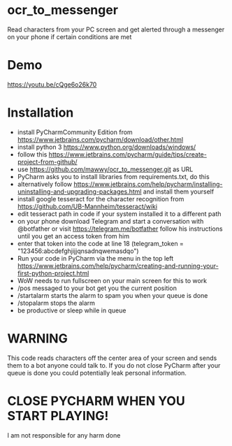 # ocr_to_messenger
Read characters from your PC screen and get alerted through a messenger on your phone if certain conditions are met

# Demo
https://youtu.be/cQge6o26k70

# Installation

- install PyCharmCommunity Edition from https://www.jetbrains.com/pycharm/download/other.html
- install python 3 https://www.python.org/downloads/windows/
- follow this https://www.jetbrains.com/pycharm/guide/tips/create-project-from-github/
- use https://github.com/mawwy/ocr_to_messenger.git as URL
- PyCharm asks you to install libraries from requirements.txt, do this
- alternatively follow https://www.jetbrains.com/help/pycharm/installing-uninstalling-and-upgrading-packages.html and install them yourself
- install google tesseract for the character recognition from https://github.com/UB-Mannheim/tesseract/wiki
- edit tesseract path in code if your system installed it to a different path
- on your phone download Telegram and start a conversation with @botfather or visit https://telegram.me/botfather follow his instructions until you get an access token from him
- enter that token into the code at line 18 (telegram_token = "123456:abcdefghjijjqnsadnqwemasdqo")
- Run your code in PyCharm via the menu in the top left https://www.jetbrains.com/help/pycharm/creating-and-running-your-first-python-project.html
- WoW needs to run fullscreen on your main screen for this to work 
- /pos messaged to your bot get you the current position
- /startalarm starts the alarm to spam you when your queue is done
- /stopalarm stops the alarm
- be productive or sleep while in queue

# WARNING
This code reads characters off the center area of your screen and sends them to a bot anyone could talk to. 
If you do not close PyCharm after your queue is done you could potentially leak personal information.

# CLOSE PYCHARM WHEN YOU START PLAYING!

I am not responsible for any harm done
